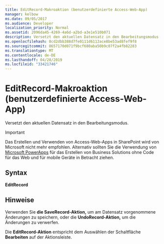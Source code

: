 ```yaml
---
title: EditRecord-Makroaktion (benutzerdefinierte Access-Web-App)
manager: kelbow
ms.date: 09/05/2017
ms.audience: Developer
localization_priority: Normal
ms.assetid: 2096da45-4269-4a6d-a2bd-a3e1e510b071
description: Versetzt den aktuellen Datensatz in den Bearbeitungsmodus.
ms.openlocfilehash: 8cd2dbb388d7fe0111d6112ace8be53ad8fef9f8
ms.sourcegitcommit: 8657170d071f9bcf680aba50b9c07f2a4fb82283
ms.translationtype: MT
ms.contentlocale: de-DE
ms.lasthandoff: 04/28/2019
ms.locfileid: "33421746"
---
```

# <a name="editrecord-macro-action-access-custom-web-app"></a>EditRecord-Makroaktion (benutzerdefinierte Access-Web-App)

Versetzt den aktuellen Datensatz in den Bearbeitungsmodus.
  
> [!IMPORTANT]
> Das Erstellen und Verwenden von Access-Web-Apps in SharePoint wird von Microsoft nicht mehr empfohlen. Alternativ sollten Sie die Verwendung von [Microsoft PowerApps](https://powerapps.microsoft.com/en-us/) für das Erstellen von Business Solutions ohne Code für das Web und für mobile Geräte in Betracht ziehen. 
  
## <a name="syntax"></a>Syntax

 **EditRecord**
  
## <a name="remarks"></a>Hinweise

Verwenden Sie **die SaveRecord-Aktion,** um am Datensatz vorgenommene Änderungen zu speichern, oder die **UndoRecord-Aktion,** um die Änderungen zu verwerfen. 
  
Die **EditRecord-Aktion** entspricht dem Auswählen der Schaltfläche **Bearbeiten** auf der Aktionsleiste. 
  

